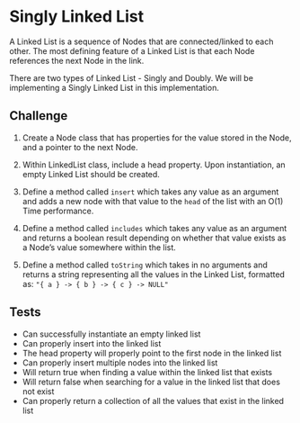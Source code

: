 # Singly Linked List

A Linked List is a sequence of Nodes that are connected/linked to each other. The most defining feature of a Linked List is that each Node references the next Node in the link.

There are two types of Linked List - Singly and Doubly. We will be implementing a Singly Linked List in this implementation.



## Challenge

1. Create a Node class that has properties for the value stored in the Node, and a pointer to the next Node.

2. Within LinkedList class, include a head property. Upon instantiation, an empty Linked List should be created.

3. Define a method called `insert` which takes any value as an argument and adds a new node with that value to the `head` of the list with an O(1) Time performance.

4. Define a method called `includes` which takes any value as an argument and returns a boolean result depending on whether that value exists as a Node’s value somewhere within the list.

5. Define a method called `toString` which takes in no arguments and returns a string representing all the values in the Linked List, formatted as:
`"{ a } -> { b } -> { c } -> NULL"`

## Tests

- Can successfully instantiate an empty linked list
- Can properly insert into the linked list
- The head property will properly point to the first node in the linked list
- Can properly insert multiple nodes into the linked list
- Will return true when finding a value within the linked list that exists
- Will return false when searching for a value in the linked list that does not exist
- Can properly return a collection of all the values that exist in the linked list

